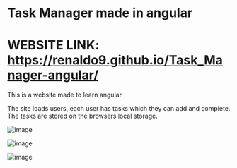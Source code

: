 # Task Manager made in angular
# WEBSITE LINK: https://renaldo9.github.io/Task_Manager-angular/


This is a website made to learn angular

The site loads users, each user has tasks which they can add and complete. The tasks are stored on the browsers local storage.

![image](https://github.com/user-attachments/assets/6696787c-4670-4f01-80a4-79ee2f0510b2)

![image](https://github.com/user-attachments/assets/c95dd568-d764-4dd2-b33f-35d7516a7fba)

![image](https://github.com/user-attachments/assets/7521a7c9-a81c-4392-8cd0-1ef516d95de9)
